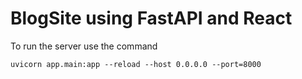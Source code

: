 # BlogSite using FastAPI and React

To run the server use the command

```
uvicorn app.main:app --reload --host 0.0.0.0 --port=8000
```
